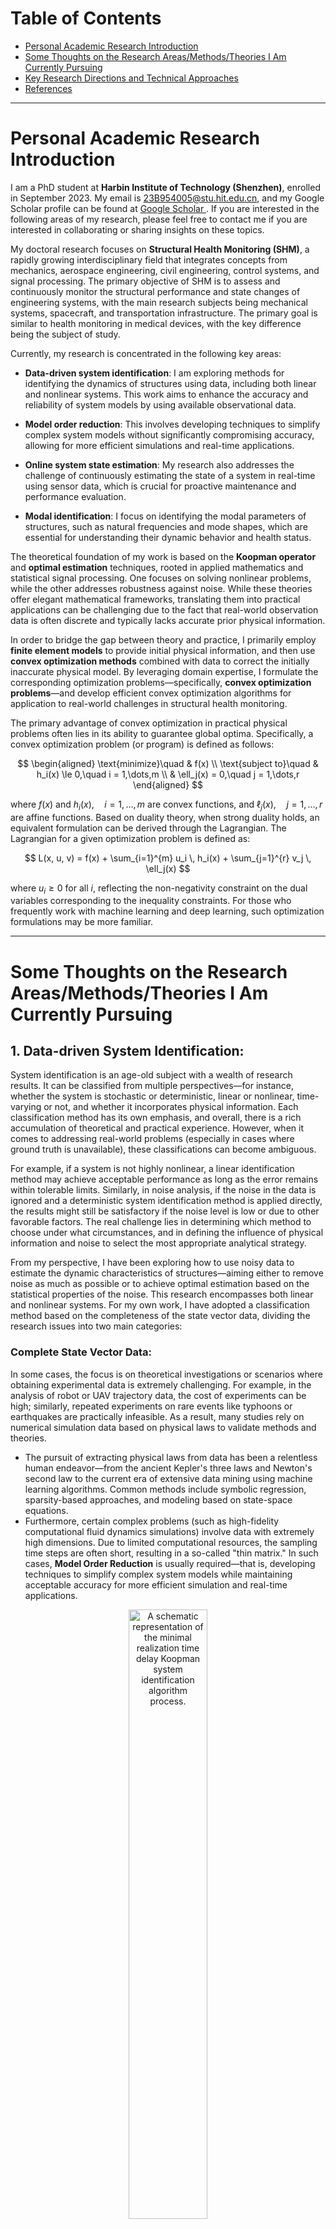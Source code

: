 # Table of Contents
* [Personal Academic Research Introduction](#personal-academic-research-introduction)
* [Some Thoughts on the Research Areas/Methods/Theories I Am Currently Pursuing](#some-thoughts-on-the-research-areasmethodstheories-i-am-currently-pursuing)
* [Key Research Directions and Technical Approaches](#key-research-directions-and-technical-approaches)
* [References](#References)

---

# Personal Academic Research Introduction

I am a PhD student at **Harbin Institute of Technology (Shenzhen)**, enrolled in September 2023. My email is 23B954005@stu.hit.edu.cn, and my Google Scholar profile can be found at [Google Scholar ](https://scholar.google.com.hk/citations?user=d9qEdQIAAAAJ&hl=zh-CN). If you are interested in the following areas of my research, please feel free to contact me if you are interested in collaborating or sharing insights on these topics.

My doctoral research focuses on **Structural Health Monitoring (SHM)**, a rapidly growing interdisciplinary field that integrates concepts from mechanics, aerospace engineering, civil engineering, control systems, and signal processing. The primary objective of SHM is to assess and continuously monitor the structural performance and state changes of engineering systems, with the main research subjects being mechanical systems, spacecraft, and transportation infrastructure. The primary goal is similar to health monitoring in medical devices, with the key difference being the subject of study.

Currently, my research is concentrated in the following key areas:

- **Data-driven system identification**: I am exploring methods for identifying the dynamics of structures using data, including both linear and nonlinear systems. This work aims to enhance the accuracy and reliability of system models by using available observational data.

- **Model order reduction**: This involves developing techniques to simplify complex system models without significantly compromising accuracy, allowing for more efficient simulations and real-time applications.

- **Online system state estimation**: My research also addresses the challenge of continuously estimating the state of a system in real-time using sensor data, which is crucial for proactive maintenance and performance evaluation.

- **Modal identification**: I focus on identifying the modal parameters of structures, such as natural frequencies and mode shapes, which are essential for understanding their dynamic behavior and health status.

The theoretical foundation of my work is based on the **Koopman operator** and **optimal estimation** techniques, rooted in applied mathematics and statistical signal processing. One focuses on solving nonlinear problems, while the other addresses robustness against noise. While these theories offer elegant mathematical frameworks, translating them into practical applications can be challenging due to the fact that real-world observation data is often discrete and typically lacks accurate prior physical information. 

In order to bridge the gap between theory and practice, I primarily employ **finite element models** to provide initial physical information, and then use **convex optimization methods** combined with data to correct the initially inaccurate physical model. By leveraging domain expertise, I formulate the corresponding optimization problems—specifically, **convex optimization problems**—and develop efficient convex optimization algorithms for application to real-world challenges in structural health monitoring.

The primary advantage of convex optimization in practical physical problems often lies in its ability to guarantee global optima. Specifically, a convex optimization problem (or program) is defined as follows:

$$
\begin{aligned}
\text{minimize}\quad & f(x) \\
\text{subject to}\quad & h_i(x) \le 0,\quad i = 1,\dots,m \\
& \ell_j(x) = 0,\quad j = 1,\dots,r
\end{aligned}
$$

where $f(x)$ and $h_i(x),\quad i=1,\dots,m$ are convex functions, and $\ell_j(x),\quad j=1,\dots,r$ are affine functions.
Based on duality theory, when strong duality holds, an equivalent formulation can be derived through the Lagrangian. The Lagrangian for a given optimization problem is defined as:

$$
L(x, u, v) = f(x) + \sum_{i=1}^{m} u_i \, h_i(x) + \sum_{j=1}^{r} v_j \, \ell_j(x)
$$

where $u_i \geq 0$ for all $i$, reflecting the non-negativity constraint on the dual variables corresponding to the inequality constraints. For those who frequently work with machine learning and deep learning, such optimization formulations may be more familiar.

---
# Some Thoughts on the Research Areas/Methods/Theories I Am Currently Pursuing

## 1. **Data-driven System Identification**:  
System identification is an age-old subject with a wealth of research results. It can be classified from multiple perspectives—for instance, whether the system is stochastic or deterministic, linear or nonlinear, time-varying or not, and whether it incorporates physical information. Each classification method has its own emphasis, and overall, there is a rich accumulation of theoretical and practical experience.  However, when it comes to addressing real-world problems (especially in cases where ground truth is unavailable), these classifications can become ambiguous. 

For example, if a system is not highly nonlinear, a linear identification method may achieve acceptable performance as long as the error remains within tolerable limits. Similarly, in noise analysis, if the noise in the data is ignored and a deterministic system identification method is applied directly, the results might still be satisfactory if the noise level is low or due to other favorable factors. The real challenge lies in determining which method to choose under what circumstances, and in defining the influence of physical information and noise to select the most appropriate analytical strategy.  

From my perspective, I have been exploring how to use noisy data to estimate the dynamic characteristics of structures—aiming either to remove noise as much as possible or to achieve optimal estimation based on the statistical properties of the noise. This research encompasses both linear and nonlinear systems. For my own work, I have adopted a classification method based on the completeness of the state vector data, dividing the research issues into two main categories:

### **Complete State Vector Data**:  
  In some cases, the focus is on theoretical investigations or scenarios where obtaining experimental data is extremely challenging. For example, in the analysis of robot or UAV trajectory data, the cost of experiments can be high; similarly, repeated experiments on rare events like typhoons or earthquakes are practically infeasible. As a result, many studies rely on numerical simulation data based on physical laws to validate methods and theories.  
  - The pursuit of extracting physical laws from data has been a relentless human endeavor—from the ancient Kepler's three laws and Newton's second law to the current era of extensive data mining using machine learning algorithms. Common methods include symbolic regression, sparsity-based approaches, and modeling based on state-space equations.
  - Furthermore, certain complex problems (such as high-fidelity computational fluid dynamics simulations) involve data with extremely high dimensions. Due to limited computational resources, the sampling time steps are often short, resulting in a so-called "thin matrix." In such cases, **Model Order Reduction** is usually required—that is, developing techniques to simplify complex system models while maintaining acceptable accuracy for more efficient simulation and real-time applications.

<p align="center">
  <img src="data_driven_methods.png" alt="A schematic representation of the minimal realization time delay Koopman system identification algorithm process." width="50%" />
</p>


### **Sparse State Vector Data**:  
  For real-world physical systems, sensor placements are often limited and the cost of long-term maintenance is high, so only a subset of the system’s states can be sampled. Although the sampling interval may be very short, the total sampling duration can be very long, leading to a "fat matrix." Moreover, even when complete state vector data is available, researchers often prefer to work with only a portion of the data to improve computational efficiency or reduce storage costs, and then later use techniques such as compressed sensing to recover the complete dataset. This scenario overlaps with the issues encountered in **Model Order Reduction**.

  <p align="center">
  <img src="MRTK_algorithm.png" alt="A schematic representation of the minimal realization time delay Koopman system identification algorithm process." width="70%" />
</p>


For my research in structural health monitoring, complete monitoring data is usually unavailable, and we must rely on sparse measurement data to infer changes in the structure's state. This data sparsity poses a number of challenges and issues:
  - The primary challenge lies in accurately identifying the system's characteristics from sparse and potentially incomplete data. With a limited number of measurement points, the data may not fully reflect the overall state of the structure, potentially introducing latent variables (i.e., the full state vector). This makes it very difficult to directly infer the structural state characteristics from partial data. In such cases, it is necessary to design more efficient and robust algorithms that can fully exploit the physical information and statistical properties embedded in the limited data.
  - When the sampling data spans a very long time period, even though each time instance may have few measurements, the overall dataset can become extremely large, forming what is known as a "fat matrix." In such scenarios, in addition to addressing the issue of data sparsity, one must also contend with computational efficiency challenges arising from the large volume of data. In particular, to capture the dynamic changes of the system within each time segment, efficient online system identification is required, which demands real-time data processing.

  <p align="center">
  <img src="online_algorithm.png" alt="A schematic representation of the minimal realization time delay Koopman system identification algorithm process." width="70%" />
</p>

In summary, data-driven system identification—whether dealing with complete monitoring data or sparse sampling data—requires a combination of physical theory and statistical methods to design appropriate mathematical models, fully consider the impact of noise, and leverage modern optimization techniques and machine learning methods. My research is dedicated to tackling these fundamental scientific challenges, aiming to bridge the gap between theory and practice and to achieve more accurate and robust system identification results in real-world engineering applications.


## 2. **Optimal Estimation**

In practice, monitoring data is often contaminated by noise. To evaluate the statistical performance of estimators derived from such data, it is essential to model the noise. The estimation problem is mathematically formulated as determining parameters $\theta$ from a discrete dataset $\{x_0, x_1, \dots, x_N\}$, associated with a signal following a stochastic model $x \sim f(x, \theta)$

- **The Mathematical Estimation Problem** encompasses the challenge of inferring unknown parameters or system states from observational data.  
- **Digital computers** allow us to analyze sampled data, leading to the problem of estimating parameters from a discrete dataset.  
- **Parameter $\theta$** is deterministic in classical estimation and random in Bayesian estimation.

The aim is to find $\theta$ or construct an estimator $\hat{\theta}$ using the function $g$, expressed as:

$$
\hat{\theta} = g(x_0, x_1, \dots, x_N)
$$

Here, the function $g$ is designed to estimate the parameters $\theta$ from the data. Often, the main trick is finding the right mathematical formulation of your estimation problem:

- **Function**: $x \sim f(x, \theta)$ Identify the function that best represents the data or the system.

- **Metric**: $L(\theta, \hat{\theta})$ Choose a loss or cost function $L$ that quantifies the error or difference between the estimated parameters $\hat{\theta}$ and the true parameters $\theta$.

- **Constraints**: $R(\theta)$ Define any constraints $R$ that the parameters $\theta$ must satisfy. These could be physical constraints, regulatory requirements, or computational limitations.

Once the function, metric, and constraints are defined, the next step is to choose the best algorithms that exploit these definitions to solve the estimation problem effectively. 
Therefore, optimal estimation is a mathematical technique used to estimate the parameters, with the aim of achieving the most accurate estimation using available observation data, system models $f(x, \theta)$, metric $L(\theta, \hat{\theta})$, and constraints $R(\theta)$. 

The objective is to minimize the error quantified by the loss function, typically achieved through methods like least squares and Kalman filtering. Optimal estimation is widely used in dynamic systems for real-time state tracking and has broad applications in fields such as control systems, signal processing, and communications.
One commonly used loss function is the Mean Square Error (MSE), defined as:

$$
\text{MSE}_{\text{classical}}(\hat{\theta}) = E_x\Big[(\hat{\theta} - \theta)^2\Big] = \int (\hat{\theta} - \theta)^2  p(x)  dx,
$$

and

$$
\text{MSE}_{\text{Bayesian}}(\hat{\theta}) =  E\_{x,\theta}\Big[(\hat{\theta} - \theta)^2\Big]= \int (\hat{\theta} - \theta)^2 p(\theta,x)  d \theta dx
$$

The classical approach to MSE does not yield an optimal estimator since the true value of $\theta$ is unknown, making the calculation of the loss function impossible.
However, the Bayesian MSE provides a mechanism to obtain the optimal estimator through conditional expectation, taking into account prior knowledge and data.

$$
\hat{\theta} = E(\theta \mid x) = \int \theta \cdot p(\theta \mid x) \, d\theta.
$$

where

$$
p(\theta \mid x) = \frac{p(x \mid \theta) \, p(\theta)}{p(x)} = \frac{p(x \mid \theta) \, p(\theta)}{\int p(x \mid \theta) \, p(\theta) \, d\theta}.
$$

In recent years, however, this approach may have lost its prominence, largely due to the powerful nonlinear modeling capabilities of deep neural networks and the increasing computational support from companies like NVIDIA. Research focus has increasingly shifted toward deep learning. In such cases, analyzing the statistical performance of estimators becomes challenging. Nevertheless, I continue to analyze it through optimal estimation theory because, for certain applications, the well-established mathematical foundation of optimal estimation provides a robust framework for understanding and enhancing estimation accuracy.




---

# Key Research Directions and Technical Approaches

## 1. **System Identification Based on Stochastic Subspace Methods**
This approach originally stems from control theory, primarily relying on the orthogonality between the signal subspace and the noise subspace to eliminate noise and achieve high-precision system identification. By assuming the noise is white noise and that the system state vector and noise exhibit ergodic properties, this method guarantees convergence to the state-space equation estimate with completely removed noise when the monitoring data is infinite.

I apply this method to data-driven modeling of monitored structures, and it can also have broad applications in high-precision system modeling and signal processing. This approach enables the extraction of true system dynamics from noisy data, providing an effective solution for engineering problems that require precise identification and control.

## 2. **Nonlinear System Identification Based on Koopman Operator Theory**
This method relies on the Koopman operator theory, where the state vector of a dynamic system is mapped into a high-dimensional (and potentially infinite-dimensional) space, seeking a linear representation within that space. This approach is similar to Kernel methods, and I consider it an extension of classical linear state-space models. Since state-space equations can also be viewed as a method of mapping monitoring data into high-dimensional space, the entire process is linear, but the observation function of the Koopman operator can be arbitrary. Given its strong mathematical foundation, this method provides new ways to interpret the dynamic characteristics of systems and is well-suited for integration with control methods like Model Predictive Control (MPC).

I use it to solve some very complex system identification problems with highly nonlinear characteristics. It is highly effective in nonlinear system identification and is currently emerging as a popular and modern research topic. This method has proven highly effective for solving complex nonlinear systems that are difficult to address with traditional approaches. It provides a powerful tool for analyzing and controlling dynamic systems, with vast potential for real-world applications. Particularly in fields such as aerospace, robotics, and intelligent transportation, it holds great promise for advancing system identification and control strategies.


## 3. **Data-driven Model Order Reduction**  
Model order reduction is a popular research direction in fields such as computational fluid dynamics, especially in the context of high-dimensional fluid data generated from simulations. This technique effectively reduces computational load. However, for real-world sensor sampling systems, the ability to obtain high-dimensional data remains uncertain. Additionally, ensuring the generalization ability of data-driven reduction methods is still a major challenge, particularly under different boundary conditions and initial conditions.

In my research, I am focused on addressing how to apply data-driven reduction techniques in different physical environments and complex real-world conditions. This requires maintaining accuracy while adapting to various system settings. Therefore, a core issue in my research is developing effective data processing methods to reduce model complexity while ensuring the applicability and stability of the model.



## 4. **Online System State Tracking (Digital Twin Model)**  
Digital twin technology is one of the directions in my research that is closest to practical engineering applications. Structural health monitoring systems typically accumulate vast amounts of data, which contain important information about structural performance changes. Therefore, effectively extracting this potential structural performance information from the data is a key issue in my research. To achieve this, I primarily adopt **time-varying stochastic state-space models** rather than relying solely on deep learning. This approach helps better interpret the physical mechanisms behind the data, thereby improving the accuracy and reliability of the monitoring system. The completed work so far can be found here:

Structures are continuously subjected to the combined effects of external environments and loads over time, which inevitably leads to a gradual decline in their performance. The advantage of digital twin technology lies in its ability to integrate **time-varying stochastic state-space models** with real-time data, updating the structural state in real-time through simulation and feedback from the data, while predicting the future behavior of the structure. This method can effectively support decision-making in structural health monitoring, ensuring the safety and reliability of structures in complex environments.

<p align="center">
  <img src="system_modeling.png" alt="A schematic representation of the minimal realization time delay Koopman system identification algorithm process." width="60%" />
</p>

It is important to note that, under these specific conditions, we may not necessarily aim to obtain a nonlinear model, such as the Koopman operator model, which perfectly fits the data features, even though it provides some level of interpretability, let alone neural networks. The key challenge in this problem is tracking the changes in the system's state, so we need a time-varying model that can continuously express the underlying patterns of the current data. This allows researchers to infer whether the structure has changed compared to previous states and estimate the magnitude of those changes by observing model parameter variations. 

Another advantage of using time-varying linear models is that even if we can achieve a perfect linear expression with the Koopman operator, it might be very high-dimensional, leading to low computational efficiency and making it difficult to meet real-time requirements. However, if we adopt time-varying linear models in combination with adaptive updating algorithms, we might be able to deploy the system locally and achieve edge computing capabilities.

<p align="center">
  <img src="regression_models.png" alt="A schematic representation of the minimal realization time delay Koopman system identification algorithm process." width="60%" />
</p>





## 5. **Modal Identification (Koopman Modal Decomposition)**

Modal identification is an age-old topic; scholars have long studied how to perform modal analysis on linear structural dynamic systems to extract key information such as natural frequencies, mode shapes, and damping characteristics. This method is a core component of modern structural health monitoring, used to analyze and identify the dynamic behavior of structures under various loading conditions, thereby enabling a more accurate assessment of structural health. From a more modern and general perspective, this form of modal analysis in structural dynamics can be viewed as a special case of Koopman modal decomposition.

The Koopman modal decomposition method primarily targets the modal identification of nonlinear systems, making it applicable to a broader range of nonlinear dynamic systems, rather than being limited to linear structural dynamics. The most attractive aspect of the Koopman operator is its ability to map nonlinear systems into a high-dimensional space, where linear behavior is sought, allowing us to leverage the well-established theories of linear modal analysis.

Assuming we have obtained the Koopman operator of a dynamic system, all that is needed is to perform an eigendecomposition on this linear operator to extract the Koopman modal parameters. Although there are also some methods specifically designed for modal analysis—such as using sparsity to select dominant modes—I believe the primary challenge in modal analysis lies in constructing an accurate Koopman linear operator from data that may contain noise. Without a sufficiently accurate Koopman operator, it is hard to trust that algorithms applied to its eigendecomposition can yield precise Koopman frequencies and modes. Thus, this challenge overlaps with the difficulties encountered in system identification research.

Given these challenges, and considering its broad application prospects, elegant theoretical framework, and strong adaptability, the Koopman modal decomposition method is now a very promising research direction. Many outstanding researchers are actively working in this area. In the field of structural health monitoring, it can offer valuable insights, particularly in complex and dynamically changing loading environments, effectively aiding in the identification of structural changes and damage, and thereby providing reliable data for structural safety assessments.

---

# References

- **Online Physics-Informed Dynamic Mode Decomposition: Theory and Applications**  
  The code and other related information are available at the [paper](https://arxiv.org/abs/2412.03609) and [GitHub Link](https://github.com/Chen861368/Online-Physics-Informed-Dynamic-Mode-Decomposition/tree/Here%E2%80%99s-the-code-modified-according-to-the-reviewer%E2%80%99s-comments).

- **Adaptive Physics-Informed System Modeling for Online Structural Dynamic Simulation**  
  The code and other related information are available at the [paper](https://papers.ssrn.com/sol3/papers.cfm?abstract_id=5097818) and [GitHub Link](https://github.com/Chen861368/Adaptive-Physics-Informed-System-Modeling).

- **Minimal Realization Time-Delay Koopman Analysis for Nonlinear System Identification**  
  The code and other related information are available at the [paper](https://www.researchsquare.com/article/rs-6029043/v1) and [GitHub Link](https://github.com/Chen861368/Minimal-Realization-Time-Delay-Koopman-Analysis-for-Nonlinear-System-Identification).



